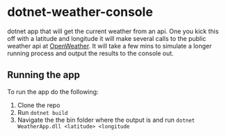 # dotnet-weather-console
dotnet app that will get the current weather from an api.  One you kick this off with a latitude and longitude it will make several calls to the public weather api at [OpenWeather](https://openweathermap.org/). It will take a few mins to simulate a longer running process and output the results to the console out.

## Running the app

To run the app do the following:
1) Clone the repo
2) Run `dotnet build`
3) Navigate the the bin folder where the output is and run `dotnet WeatherApp.dll <latitude> <longitude`
